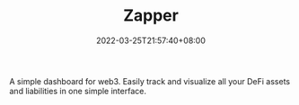 ﻿---
weight: 
title: "Zapper"
description: "A simple dashboard for web3. Easily track and visualize all your DeFi assets and liabilities in one simple interface."
date: 2022-03-25T21:57:40+08:00
lastmod: 2022-03-25T16:45:40+08:00
draft: false
authors: ["Metabd"]
featuredImage: "156.png"
link: "https://zapper.fi/zh"
tags: ["Zapper","交易所"]
categories: ["navigation"]
navigation: ["交易所"]
lightgallery: true
toc: true
pinned: false
recommend: false
recommend1: false
---
A simple dashboard for web3. Easily track and visualize all your DeFi assets and liabilities in one simple interface.
